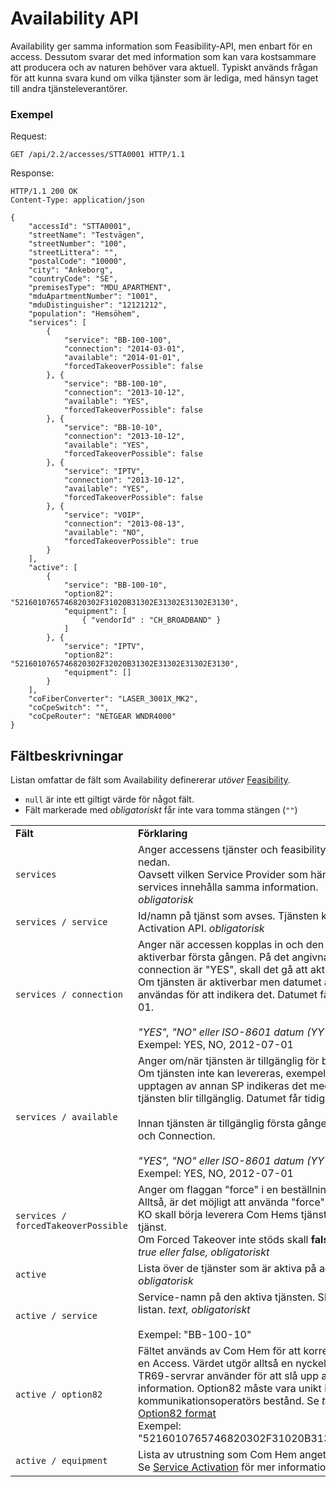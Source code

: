 # Availability API

Availability ger samma information som Feasibility-API, men enbart för en access.
Dessutom svarar det med information som kan vara kostsammare att producera och av naturen behöver vara aktuell.
Typiskt används frågan för att kunna svara kund om vilka tjänster som är lediga, med hänsyn taget till andra tjänsteleverantörer.

### Exempel

Request:
```http
GET /api/2.2/accesses/STTA0001 HTTP/1.1
```

Response:
```http
HTTP/1.1 200 OK
Content-Type: application/json

{
    "accessId": "STTA0001",
    "streetName": "Testvägen",
    "streetNumber": "100",
    "streetLittera": "",
    "postalCode": "10000",
    "city": "Ankeborg",
    "countryCode": "SE",
    "premisesType": "MDU_APARTMENT",
    "mduApartmentNumber": "1001",
    "mduDistinguisher": "12121212",
    "population": "Hemsöhem",
    "services": [
        {
            "service": "BB-100-100",
            "connection": "2014-03-01",
            "available": "2014-01-01",
            "forcedTakeoverPossible": false
        }, {
            "service": "BB-100-10",
            "connection": "2013-10-12",
            "available": "YES",
            "forcedTakeoverPossible": false
        }, {
            "service": "BB-10-10",
            "connection": "2013-10-12",
            "available": "YES",
            "forcedTakeoverPossible": false
        }, {
            "service": "IPTV",
            "connection": "2013-10-12",
            "available": "YES",
            "forcedTakeoverPossible": false
        }, {
            "service": "VOIP",
            "connection": "2013-08-13",
            "available": "NO",
            "forcedTakeoverPossible": true
        }
    ],
    "active": [
        {
            "service": "BB-100-10",
            "option82": "5216010765746820302F31020B31302E31302E31302E3130",
            "equipment": [
                { "vendorId" : "CH_BROADBAND" }
            ]
        }, {
            "service": "IPTV",
            "option82": "5216010765746820302F32020B31302E31302E31302E3130",
            "equipment": []
        }
    ],
    "coFiberConverter": "LASER_3001X_MK2",
    "coCpeSwitch": "",
    "coCpeRouter": "NETGEAR WNDR4000"
}
```

## Fältbeskrivningar

Listan omfattar de fält som Availability definererar _utöver_ <a href="feasibility.md">Feasibility</a>.

* `null` är inte ett giltigt värde för något fält.
* Fält markerade med _obligatoriskt_ får inte vara tomma stängen (`""`)

<table>
    <tbody>
        <tr>
            <td><strong>Fält</strong></td>
            <td><strong>Förklaring</strong></td>
        </tr>
        <tr>
            <td>
                <code>services</code>
            </td>
            <td>
                Anger accessens tjänster och feasibility per tjänst. Se fält per tjänst nedan. <br/>
                Oavsett vilken Service Provider som hämtar feasibility-data skall services innehålla samma information.<br/>
                <em>obligatorisk</em>
            </td>
        </tr>
        <tr>
            <td>
                <code>services / service</code>
            </td>
            <td>
                Id/namn på tjänst som avses. Tjänsten kan beställas via Service Activation API. <em>obligatorisk</em>
            </td>
        </tr>
        <tr>
            <td>
                <code>services / connection</code>
            </td>
            <td>
                Anger när accessen kopplas in och den tekniska tjänsten blir aktiverbar första gången. På det angivna datumet, eller om connection är "YES", skall det gå att aktivera tjänster på accessen. <br/>
                Om tjänsten är aktiverbar men datumet är okänt kan "YES" användas för att indikera det. Datumet får tidigast vara 1970-01-01.<br/>
                <br/>
                <em>"YES", "NO" eller ISO-8601 datum (YYYY-MM-DD), obligatoriskt</em><br/>
                Exempel: YES, NO, 2012-07-01
            </td>
        </tr>
        <tr>
            <td>
                <code>services / available</code>
            </td>
            <td>
                Anger om/när tjänsten är tillgänglig för beställning och leverans. Om tjänsten inte kan levereras, exempelvis på grund av att den är upptagen av annan SP indikeras det med "NO" eller datum då tjänsten blir tillgänglig. Datumet får tidigast vara 1970-01-01.<br/>
                <br/>
                Innan tjänsten är tillgänglig första gången sammanfaller Available och Connection.<br/>
                <br/>
                <em>"YES", "NO" eller ISO-8601 datum (YYYY-MM-DD), obligatoriskt</em><br/>
                Exempel: YES, NO, 2012-07-01
            </td>
        </tr>
        <tr>
            <td>
                <code>services / forcedTakeoverPossible</code>
            </td>
            <td>
                Anger om flaggan "force" i en beställning kommer att ha effekt.<br>
                Alltså, är det möjligt att använda "force" (Forced Takeover) för att KO skall börja leverera Com Hems tjänst istället för annan SPs tjänst. <br>
                Om Forced Takeover inte stöds skall <b>false</b> returneras.<br>
                <em>true eller false, obligatoriskt</em>
            </td>
        </tr>
        <tr>
            <td>
                <code>active</code>
            </td>
            <td>
                Lista över de tjänster som är aktiva på accessen för inloggad SP. <em>obligatorisk</em>
            </td>
        </tr>
        <tr>
            <td>
                <code>active / service</code>
            </td>
            <td>
                Service-namn på den aktiva tjänsten. Skall finnas i "services"-listan. <em>text, obligatoriskt</em><br>
                <br>
                Exempel: "BB-100-10"
            </td>
        </tr>
        <tr>
            <td>
                <code>active / option82</code>
            </td>
            <td>
                Fältet används av Com Hem för att korrelera en DHCP förfrågan till en Access. Värdet utgör alltså en nyckel som DHCP, Radius och TR69-servrar använder för att slå upp access-specifik information. Option82 måste vara unikt inom en kommunikationsoperatörs bestånd. Se <em>text, obligatoriskt</em><br>
                <a href="option82.md">Option82 format</a>
                <br>
                Exempel: "5216010765746820302F31020B31302E31302E31302E3130"<br/>
            </td>
        </tr>
        <tr>
            <td>
                <code>active / equipment</code>
            </td>
            <td>
                Lista av utrustning som Com Hem angett för tjänsten.<br>
                Se <a href="service_activation.md">Service Activation</a> för mer information.
            </td>
        </tr>
    </tbody>
</table>
